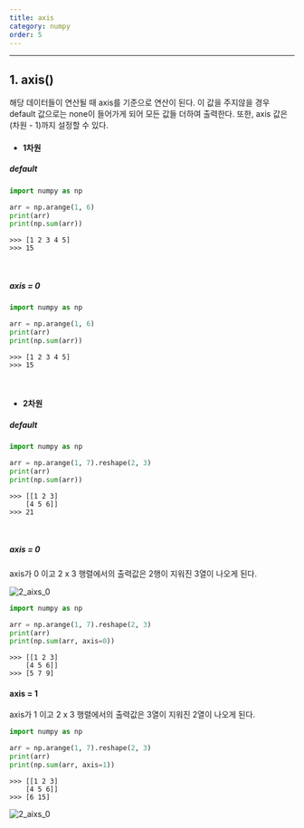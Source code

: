 ```yaml
---
title: axis
category: numpy
order: 5
---
```


---
## 1. axis()

해당 데이터들이 연산될 때 axis를 기준으로 연산이 된다. 이 값을 주지않을 경우 default 값으로는 none이 들어가게 되어 모든 값들 더하여 출력한다. 또한, axis 값은 (차원 - 1)까지 설정할 수 있다.

* #### 1차원

##### default

```python
import numpy as np

arr = np.arange(1, 6)
print(arr)
print(np.sum(arr))
```
    >>> [1 2 3 4 5]
    >>> 15

<br>

##### axis = 0

```python
import numpy as np

arr = np.arange(1, 6)
print(arr)
print(np.sum(arr))
```
    >>> [1 2 3 4 5]
    >>> 15

<br>

* #### 2차원

##### default

```python
import numpy as np

arr = np.arange(1, 7).reshape(2, 3)
print(arr)
print(np.sum(arr))
```
    >>> [[1 2 3]
        [4 5 6]]
    >>> 21

<br>

##### axis = 0

axis가 0 이고 2 x 3 행렬에서의 출력값은 2행이 지워진 3열이 나오게 된다.

![2_aixs_0](../../images/numpy_axis/2_aixs_0.png)

```python
import numpy as np

arr = np.arange(1, 7).reshape(2, 3)
print(arr)
print(np.sum(arr, axis=0))
```
    >>> [[1 2 3]
        [4 5 6]]
    >>> [5 7 9]

#### axis = 1

axis가 1 이고 2 x 3 행렬에서의 출력값은 3열이 지워진 2열이 나오게 된다.

```python
import numpy as np

arr = np.arange(1, 7).reshape(2, 3)
print(arr)
print(np.sum(arr, axis=1))
```
    >>> [[1 2 3]
        [4 5 6]]
    >>> [6 15]

![2_aixs_0](../../images/numpy_axis/2_aixs_1.png)